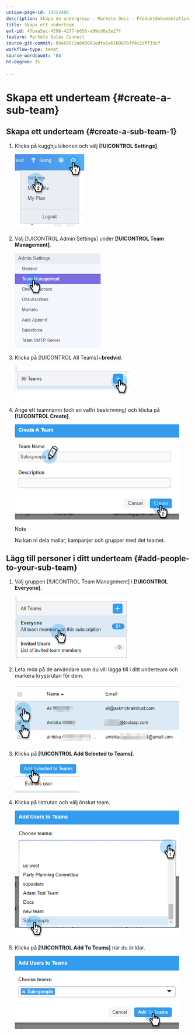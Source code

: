 ```yaml
---
unique-page-id: 14352406
description: Skapa en undergrupp - Marketo Docs - Produktdokumentation
title: Skapa ett underteam
exl-id: 47baa5ac-4598-4277-b656-e99cd6a3e17f
feature: Marketo Sales Connect
source-git-commit: 09a656c3a0d0002edfa1a61b987bff4c1dff33cf
workflow-type: tm+mt
source-wordcount: '84'
ht-degree: 1%

---
```


# Skapa ett underteam {#create-a-sub-team}

## Skapa ett underteam {#create-a-sub-team-1}

1. Klicka på kugghjulsikonen och välj **[!UICONTROL Settings]**.

   ![](assets/one-1.png)

1. Välj [!UICONTROL Admin Settings] under **[!UICONTROL Team Management]**.

   ![](assets/two-1.png)

1. Klicka på [!UICONTROL All Teams]+**bredvid**.

   ![](assets/three-1.png)

1. Ange ett teamnamn (och en valfri beskrivning) och klicka på **[!UICONTROL Create]**.

   ![](assets/four-1.png)

   >[!NOTE]
   >
   >Nu kan ni dela mallar, kampanjer och grupper med det teamet.

## Lägg till personer i ditt underteam {#add-people-to-your-sub-team}

1. Välj gruppen [!UICONTROL Team Management] i **[!UICONTROL Everyone]**.

   ![](assets/five-1.png)

1. Leta reda på de användare som du vill lägga till i ditt underteam och markera kryssrutan för dem.

   ![](assets/six.png)

1. Klicka på **[!UICONTROL Add Selected to Teams]**.

   ![](assets/seven.png)

1. Klicka på listrutan och välj önskat team.

   ![](assets/eight.png)

1. Klicka på **[!UICONTROL Add To Teams]** när du är klar.

   ![](assets/nine.png)
